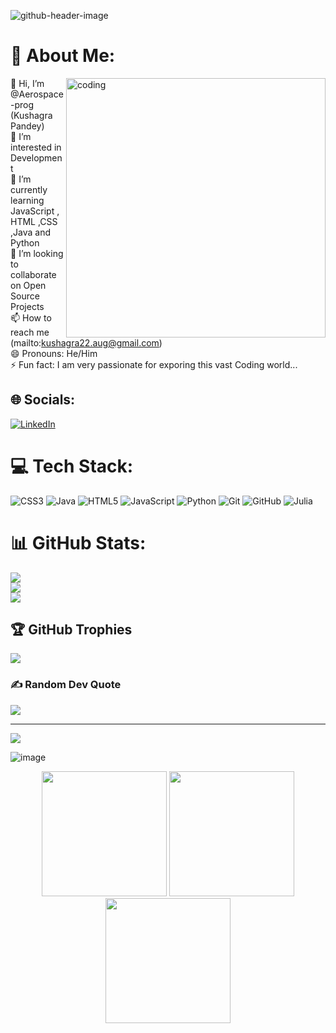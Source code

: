![github-header-image](https://github.com/user-attachments/assets/9619cc50-a1e8-4d46-abd2-ce953afe2238)



# 💫 About Me:
<img align="right" alt="coding" width="415" src="https://user-images.githubusercontent.com/74038190/225813708-98b745f2-7d22-48cf-9150-083f1b00d6c9.gif">

👋 Hi, I’m @Aerospace-prog (Kushagra Pandey)<br>👀 I’m interested in Development<br>🌱 I’m currently learning JavaScript , HTML ,CSS ,Java and Python<br>💞️ I’m looking to collaborate on Open Source Projects<br>📫 How to reach me (mailto:kushagra22.aug@gmail.com)<br>😄 Pronouns: He/Him<br>⚡ Fun fact: I am very passionate for exporing this vast Coding world...


## 🌐 Socials:
[![LinkedIn](https://img.shields.io/badge/LinkedIn-%230077B5.svg?logo=linkedin&logoColor=white)](https://linkedin.com/in/www.linkedin.com/in/kushagra-pandey22) 

# 💻 Tech Stack:
![CSS3](https://img.shields.io/badge/css3-%231572B6.svg?style=for-the-badge&logo=css3&logoColor=white) ![Java](https://img.shields.io/badge/java-%23ED8B00.svg?style=for-the-badge&logo=openjdk&logoColor=white) ![HTML5](https://img.shields.io/badge/html5-%23E34F26.svg?style=for-the-badge&logo=html5&logoColor=white) ![JavaScript](https://img.shields.io/badge/javascript-%23323330.svg?style=for-the-badge&logo=javascript&logoColor=%23F7DF1E) ![Python](https://img.shields.io/badge/python-3670A0?style=for-the-badge&logo=python&logoColor=ffdd54) ![Git](https://img.shields.io/badge/git-%23F05033.svg?style=for-the-badge&logo=git&logoColor=white) ![GitHub](https://img.shields.io/badge/github-%23121011.svg?style=for-the-badge&logo=github&logoColor=white) ![Julia](https://img.shields.io/badge/-Julia-9558B2?style=for-the-badge&logo=julia&logoColor=white)
# 📊 GitHub Stats:
![](https://github-readme-stats.vercel.app/api?username=Aerospace-prog&theme=monokai&hide_border=false&include_all_commits=true&count_private=false&cache_seconds=1800)<br/>
![](https://github-readme-streak-stats.herokuapp.com/?user=Aerospace-prog&theme=monokai&hide_border=false&cache_seconds=1800)<br/>
![](https://github-readme-stats.vercel.app/api/top-langs/?username=Aerospace-prog&theme=monokai&hide_border=false&include_all_commits=true&count_private=false&layout=compact&cache_seconds=1800)

## 🏆 GitHub Trophies
![](https://github-profile-trophy.vercel.app/?username=Aerospace-prog&theme=radical&no-frame=false&no-bg=false&margin-w=4)

### ✍️ Random Dev Quote
![](https://quotes-github-readme.vercel.app/api?type=horizontal&theme=tokyonight)

---
[![](https://visitcount.itsvg.in/api?id=Aerospace-prog&icon=0&color=0)](https://visitcount.itsvg.in)

![image](https://github.com/user-attachments/assets/2928d416-7425-49f7-9b05-22f24addfa4f)

<div align="center">
  <img src="https://user-images.githubusercontent.com/74038190/213866269-5d00981c-7c98-46d7-8a8e-16f462f15227.gif" width="200" />
  <img src="https://user-images.githubusercontent.com/74038190/213866269-5d00981c-7c98-46d7-8a8e-16f462f15227.gif" width="200" />
  <img src="https://user-images.githubusercontent.com/74038190/213866269-5d00981c-7c98-46d7-8a8e-16f462f15227.gif" width="200" />
</div>


<!-- Proudly created with GPRM ( https://gprm.itsvg.in ) -->
